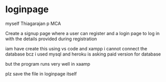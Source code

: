 # loginpage
myself Thiagarajan p MCA 

Create a signup page where a user can register and a login page
to log in with the details provided during registration

iam have create this using vs code and xampp 
i cannot connect the database bcz i used mysql and heroku is asking paid version for
database

but the program runs very well 
in xaamp

plz save the file in loginpage itself
